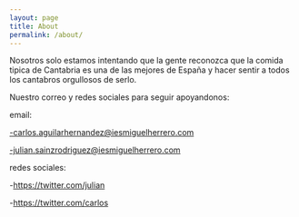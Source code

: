 ```yaml
---
layout: page
title: About
permalink: /about/
---
```


Nosotros solo estamos intentando que la gente reconozca que la comida tipica de Cantabria es una de las mejores de España y hacer sentir a todos los cantabros orgullosos de serlo.

Nuestro correo y redes sociales para seguir apoyandonos:

email: 

-carlos.aguilarhernandez@iesmiguelherrero.com

-julian.sainzrodriguez@iesmiguelherrero.com

redes sociales:

-https://twitter.com/julian

-https://twitter.com/carlos
